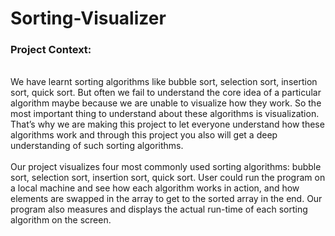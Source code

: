 # Sorting-Visualizer
### Project Context:
<br>
We have learnt sorting algorithms like bubble sort, selection sort, insertion sort, quick sort. But often we fail to understand the core idea of a particular algorithm maybe because we are unable to visualize how they work. So the most important thing to understand about these algorithms is visualization. That’s why we are making this project to let everyone understand how these algorithms work and through this project you also will get a deep understanding of such sorting algorithms.
<br>
<br>
Our project visualizes four most commonly used sorting algorithms: bubble sort, selection sort, insertion sort, quick sort. User could run the program on a local machine and see how each algorithm works in action, and how elements are swapped in the array to get to the sorted array in the end. Our program also measures and displays the actual run-time of each sorting algorithm on the screen.
